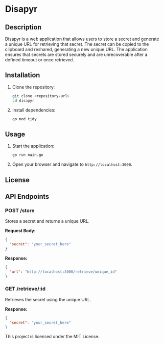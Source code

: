 # Disapyr

## Description
Disapyr is a web application that allows users to store a secret and generate a unique URL for retrieving that secret. The secret can be copied to the clipboard and reshared, generating a new unique URL. The application ensures that secrets are stored securely and are unrecoverable after a defined timeout or once retrieved.

## Installation
1. Clone the repository:
   ```bash
   git clone <repository-url>
   cd disapyr
   ```

2. Install dependencies:
   ```bash
   go mod tidy
   ```

## Usage
1. Start the application:
   ```bash
   go run main.go
   ```

2. Open your browser and navigate to `http://localhost:3000`.

## License

## API Endpoints

### POST /store
Stores a secret and returns a unique URL.

**Request Body:**
```json
{
  "secret": "your_secret_here"
}
```

**Response:**
```json
{
  "url": "http://localhost:3000/retrieve/unique_id"
}
```

### GET /retrieve/:id
Retrieves the secret using the unique URL.

**Response:**
```json
{
  "secret": "your_secret_here"
}
```
This project is licensed under the MIT License.
